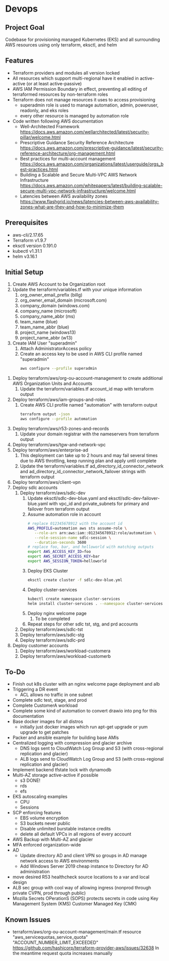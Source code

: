 # Devops

## Project Goal
Codebase for provisioning managed Kubernetes (EKS) and all surrounding AWS resources using only terraform, eksctl, and helm

## Features
- Terraform providers and modules all version locked
- All resources which support multi-regional have it enabled in active-active (or at least active-passive)
- AWS IAM Permission Boundary in effect, preventing all editing of terraformed resources by non-terraform roles
- Terraform does not manage resources it uses to access provisioning
  - superadmin role is used to manage automation, admin, poweruser, readonly, and eks roles
  - every other resource is managed by automation role
- Code written following AWS documentation
  - Well-Architected Framework  https://docs.aws.amazon.com/wellarchitected/latest/security-pillar/welcome.html
  - Prescriptive Guidance Security Reference Architecture https://docs.aws.amazon.com/prescriptive-guidance/latest/security-reference-architecture/org-management.html
  - Best practices for multi-account management https://docs.aws.amazon.com/organizations/latest/userguide/orgs_best-practices.html
  - Building a Scalable and Secure Multi-VPC AWS Network Infrastructure https://docs.aws.amazon.com/whitepapers/latest/building-scalable-secure-multi-vpc-network-infrastructure/welcome.html
  - Latencies between AWS availability zones https://www.flashgrid.io/news/latencies-between-aws-availability-zones-what-are-they-and-how-to-minimize-them

## Prerequisites
- aws-cli/2.17.65
- Terraform v1.9.7
- eksctl version 0.191.0
- kubectl v1.31.1
- helm v3.16.1

## Initial Setup
1. Create AWS Account to be Organization root
1. Update the terraform/variables.tf with your unique information
   1. org_owner_email_prefix (billg)
   1. org_owner_email_domain (microsoft.com)
   1. company_domain (windows.com)
   1. company_name (microsoft)
   1. company_name_abbr (ms)
   1. team_name (blue)
   1. team_name_abbr (blue)
   1. project_name (windows13)
   1. project_name_abbr (w13)
1. Create IAM User "superadmin"
   1. Attach AdministratorAccess policy
   1. Create an access key to be used in AWS CLI profile named "superadmin"
      ```sh
      aws configure --profile superadmin
      ```
<!-- 1. Deploy terraform/aws/tfstate-backend
   1. Update the terraform/aws/*/backend.tf files
      ```sh
      org root account id   find . -name 'backend.tf' -exec sed -i 's/TFSTATEBACKENDORGACCOUNTID/123456789012/g' {} +
      1. bucket:  find . -name 'backend.tf' -exec sed -i 's/TFSTATEBACKENDS3BUCKETNAME/tfstate-bucket-name/g' {} +
      1. dynamodb table:  find . -name 'backend.tf' -exec sed -i 's/TFSTATEBACKENDDYNAMODBTABLE/dynamodb-tfstate-lock/g' {} +
      ``` -->
1. Deploy terraform/aws/org-ou-account-management to create additional AWS Organization Units and Accounts
   1. Update the terraform/variables.tf account_id map with terraform output
1. Deploy terraform/aws/iam-groups-and-roles
   1. Create AWS CLI profile named "automation" with terraform output
      ```sh
      terraform output -json
      aws configure --profile automation
      ```
1. Deploy terraform/aws/r53-zones-and-records
   1. Update your domain registrar with the nameservers from terraform output
1. Deploy terraform/aws/tgw-and-network-vpc
1. Deploy terraform/aws/enterprise-ad
   1. This deployment can take up to 2 hours and may fail several times due to AWS throttling, keep running plan and apply until complete
   1. Update the terraform/variables.tf ad_directory_id_connector_network and ad_directory_id_connector_network_failover strings with terraform output
1. Deploy terraform/aws/client-vpn
1. Deploy sdlc accounts
   1. Deploy terraform/aws/sdlc-dev
      1. Update eksctl/sdlc-dev-blue.yaml and eksctl/sdlc-dev-failover-blue.yaml with vpc_id and private_subnets for primary and failover from terraform output
      1. Assume automation role in account
         ```sh
         # replace 012345678912 with the account id
         AWS_PROFILE=automation aws sts assume-role \
            --role-arn arn:aws:iam::012345678912:role/automation \
            --role-session-name sdlc-session \
            --duration-seconds 3600
         # replace foo, bar, and helloworld with matching outputs
         export AWS_ACCESS_KEY_ID=foo
         export AWS_SECRET_ACCESS_KEY=bar
         export AWS_SESSION_TOKEN=helloworld
         ```
      1. Deploy EKS Cluster
         ```sh
         eksctl create cluster -f sdlc-dev-blue.yml
         ```
      1. Deploy cluster-services
         ```sh
         kubectl create namespace cluster-services
         helm install cluster-services . --namespace cluster-services
         ```
      1. Deploy nginx welcome page
         1. To be completed
      1. Repeat steps for other sdlc tst, stg, and prd accounts
   1. Deploy terraform/aws/sdlc-tst
   1. Deploy terraform/aws/sdlc-stg
   1. Deploy terraform/aws/sdlc-prd
1. Deploy customer accounts
   1. Deploy terraform/aws/workload-customera
   1. Deploy terraform/aws/workload-customerb

## To-Do
- Finish out k8s cluster with an nginx welcome page deployment and alb
- Triggering a DR event
   - ACL allows no traffic in one subnet
- Complete sdlc test, stage, and prod
- Complete CustomerA workload
- Complete some kind of automation to convert drawio into png for this documentation
- Base docker images for all distros
   - initially just docker images which run apt-get upgrade or yum upgrade to get patches
- Packer and ansible example for building base AMIs
- Centralized logging with compression and glacier archive
   - DNS logs sent to CloudWatch Log Group and S3 (with cross-regional replication and glacier)
   - ALB logs send to CloudWatch Log Group and S3 (with cross-regional replication and glacier)
- Implement backend tfstate lock with dynamodb
- Multi-AZ storage active-active if possible
   - s3 DONE!
   - rds
   - efs
- EKS autoscaling examples
   - CPU
   - Sessions
- SCP enforcing features
   - EBS volume encryption
   - S3 buckets never public
   - Disable unlimited burstable instance credits
   - delete all default VPCs in all regions of every account
- AWS Backup with Multi-AZ and glacier
- MFA enforced organization-wide
- AD
   - Update directory AD and client VPN so groups in AD manage network access to AWS environments
   - Add Windows Server 2019 cheap instance to Directory for AD administration
- move desired R53 healthcheck source locations to a var and local design
- ALB sec group with cool way of allowing ingress (nonprod through private CVPN, prod through public)
- Mozilla Secrets OPerationS (SOPS) protects secrets in code using Key Management System (KMS) Customer Managed Key (CMK)

## Known Issues
- terraform/aws/org-ou-account-management/main.tf
  resource "aws_servicequotas_service_quota" "ACCOUNT_NUMBER_LIMIT_EXCEEDED"
  https://github.com/hashicorp/terraform-provider-aws/issues/32638
  In the meantime request quota increases manually
